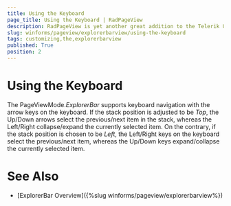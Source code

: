 ```yaml
---
title: Using the Keyboard
page_title: Using the Keyboard | RadPageView
description: RadPageView is yet another great addition to the Telerik UI for for WinForms suite. As the name implies, this control layouts pages of subcontrols in different views.
slug: winforms/pageview/explorerbarview/using-the-keyboard
tags: customizing,the,explorerbarview
published: True
position: 2 
---
```


# Using the Keyboard

The PageViewMode.*ExplorerBar* supports keyboard navigation with the arrow keys on the keyboard. If the stack position is adjusted to be *Top*, the Up/Down arrows select the previous/next item in the stack, whereas the Left/Right collapse/expand the currently selected item. On the contrary, if the stack position is chosen to be *Left*, the Left/Right keys on the keyboard select the previous/next item, whereas the Up/Down keys expand/collapse the currently selected item. 

# See Also

* [ExplorerBar Overview]({%slug winforms/pageview/explorerbarview%})	
